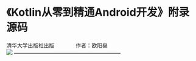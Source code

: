 # 《Kotlin从零到精通Android开发》附录源码
清华大学出版社出版　　　　作者：欧阳燊<br>
![](https://img10.360buyimg.com/bookdetail/jfs/t16750/231/2383493866/628403/c16b2ab/5af02a3fN2869c3ec.jpg)
————————————————————